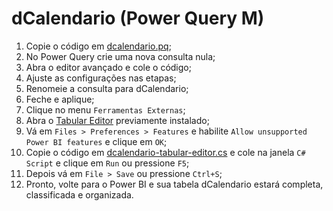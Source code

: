 # dCalendario (Power Query M)

1. Copie o código em [dcalendario.pq](dcalendario.pq);
2. No Power Query crie uma nova consulta nula;
3. Abra o editor avançado e cole o código;
4. Ajuste as configurações nas etapas;
5. Renomeie a consulta para dCalendario;
6. Feche e aplique;
7. Clique no menu `Ferramentas Externas`;
8. Abra o [Tabular Editor](https://www.sqlbi.com/tools/tabular-editor) previamente instalado;
9. Vá em `Files > Preferences > Features` e habilite `Allow unsupported Power BI features` e clique em `OK`;
10. Copie o código em [dcalendario-tabular-editor.cs](dcalendario-tabular-editor.cs) e cole na janela `C# Script` e clique em `Run` ou pressione `F5`;
11. Depois vá em `File > Save` ou pressione `Ctrl+S`;
12. Pronto, volte para o Power BI e sua tabela dCalendario estará completa, classificada e organizada.

